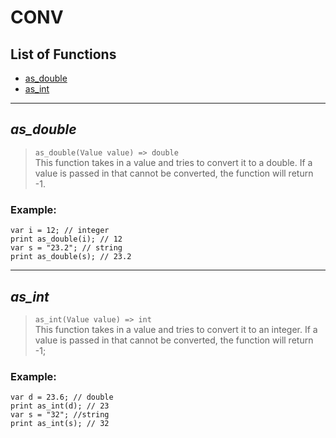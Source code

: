 # **CONV**

## List of Functions
- [as_double](#as_double)
- [as_int](#as_int)
---
## <a id="as_double">*as_double*</a>
> `as_double(Value value) => double` <br>
This function takes in a value and tries to convert it to a double.
If a value is passed in that cannot be converted, the function will return -1.


### Example:
```
var i = 12; // integer
print as_double(i); // 12
var s = "23.2"; // string
print as_double(s); // 23.2

```


---
## <a id="as_int">*as_int*</a>
> `as_int(Value value) => int` <br>
This function takes in a value and tries to convert it to an integer.
If a value is passed in that cannot be converted, the function will return -1;


### Example:
```
var d = 23.6; // double
print as_int(d); // 23
var s = "32"; //string
print as_int(s); // 32

```
